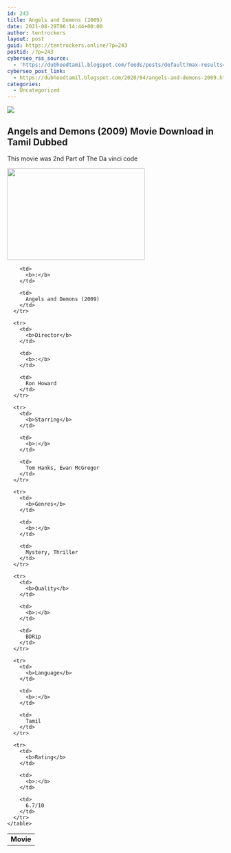 ```yaml
---
id: 243
title: Angels and Demons (2009)
date: 2021-08-29T06:14:44+00:00
author: tentrockers
layout: post
guid: https://tentrockers.online/?p=243
postid: /?p=243
cyberseo_rss_source:
  - 'https://dubhoodtamil.blogspot.com/feeds/posts/default?max-results=150&start-index=301'
cyberseo_post_link:
  - https://dubhoodtamil.blogspot.com/2020/04/angels-and-demons-2009.html
categories:
  - Uncategorized
---
```

<div class="media_block">
  <img src="https://1.bp.blogspot.com/-ll5VpeMyoxM/XqGfPJZol-I/AAAAAAAAAwM/OAcwsAZpfmMW0x5iNgjlg7u7j8WK8jutQCNcBGAsYHQ/s72-c/images%2B%252812%2529.jpeg" class="media_thumbnail" />
</div>

<div dir="ltr" trbidi="on" readability="6.7862595419847">
  <h2>
    Angels and Demons (2009) Movie Download in Tamil Dubbed
  </h2>
  
  <p>
    This movie was 2nd Part of The Da vinci code
  </p>
  
  <div class="separator">
    <a href="https://1.bp.blogspot.com/-ll5VpeMyoxM/XqGfPJZol-I/AAAAAAAAAwM/OAcwsAZpfmMW0x5iNgjlg7u7j8WK8jutQCNcBGAsYHQ/s1600/images%2B%252812%2529.jpeg" imageanchor="1"><img loading="lazy" border="0" data-original-height="452" data-original-width="679" height="213" src="https://1.bp.blogspot.com/-ll5VpeMyoxM/XqGfPJZol-I/AAAAAAAAAwM/OAcwsAZpfmMW0x5iNgjlg7u7j8WK8jutQCNcBGAsYHQ/s320/images%2B%252812%2529.jpeg" width="320" /></a>
  </div>
  
  <div>
    <table cellspacing="5">
      <tr>
        <td>
          <b>Movie</b>
        </td>
        
        <td>
          <b>:</b>
        </td>
        
        <td>
          Angels and Demons (2009)
        </td>
      </tr>
      
      <tr>
        <td>
          <b>Director</b>
        </td>
        
        <td>
          <b>:</b>
        </td>
        
        <td>
          Ron Howard
        </td>
      </tr>
      
      <tr>
        <td>
          <b>Starring</b>
        </td>
        
        <td>
          <b>:</b>
        </td>
        
        <td>
          Tom Hanks, Ewan McGregor
        </td>
      </tr>
      
      <tr>
        <td>
          <b>Genres</b>
        </td>
        
        <td>
          <b>:</b>
        </td>
        
        <td>
          Mystery, Thriller
        </td>
      </tr>
      
      <tr>
        <td>
          <b>Quality</b>
        </td>
        
        <td>
          <b>:</b>
        </td>
        
        <td>
          BDRip
        </td>
      </tr>
      
      <tr>
        <td>
          <b>Language</b>
        </td>
        
        <td>
          <b>:</b>
        </td>
        
        <td>
          Tamil
        </td>
      </tr>
      
      <tr>
        <td>
          <b>Rating</b>
        </td>
        
        <td>
          <b>:</b>
        </td>
        
        <td>
          6.7/10
        </td>
      </tr>
    </table>
  </div>
</div>